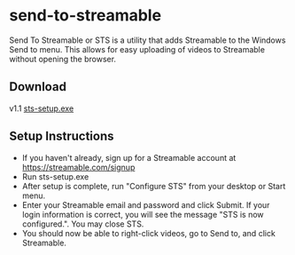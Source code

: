 ﻿# send-to-streamable

Send To Streamable or STS is a utility that adds Streamable to the Windows Send to menu. This allows for easy uploading of videos to Streamable without opening the browser.

## Download
v1.1 [sts-setup.exe](https://github.com/fterrag/send-to-streamable/releases/download/v1.1/sts-setup.exe)

## Setup Instructions
* If you haven't already, sign up for a Streamable account at https://streamable.com/signup
* Run sts-setup.exe
* After setup is complete, run "Configure STS" from your desktop or Start menu.
* Enter your Streamable email and password and click Submit. If your login information is correct, you will see the message "STS is now configured.". You may close STS.
* You should now be able to right-click videos, go to Send to, and click Streamable.
